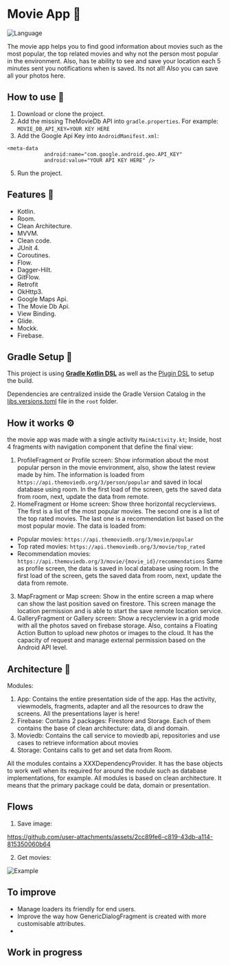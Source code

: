 # Movie App 🤖

 ![Language](https://img.shields.io/github/languages/top/cortinico/kotlin-android-template?color=blue&logo=kotlin)

The movie app helps you to find good information about movies such as the most popular, the top related movies and why not the person most popular in the environment. Also, has te ability to see and save your location each 5 minutes sent you notifications when is saved. Its not all! Also you can save all your photos here.

## How to use 👣

1. Download or clone the project.
2. Add the missing TheMovieDb API into `gradle.properties`. For example:
   ```MOVIE_DB_API_KEY=YOUR KEY HERE```
4. Add the Google Api Key into `AndroidManifest.xml`:
```
<meta-data
            android:name="com.google.android.geo.API_KEY"
            android:value="YOUR API KEY HERE" />
```
5. Run the project.

## Features 🎨

- Kotlin.
- Room.
- Clean Architecture.
- MVVM.
- Clean code.
- JUnit 4.
- Coroutines.
- Flow.
- Dagger-Hilt.
- GitFlow.
- Retrofit
- OkHttp3.
- Google Maps Api.
- The Movie Db Api.
- View Binding.
- Glide.
- Mockk.
- Firebase.

## Gradle Setup 🐘

This project is using [**Gradle Kotlin DSL**](https://docs.gradle.org/current/userguide/kotlin_dsl.html) as well as the [Plugin DSL](https://docs.gradle.org/current/userguide/plugins.html#sec:plugins_block) to setup the build.

Dependencies are centralized inside the Gradle Version Catalog in the [libs.versions.toml](gradle/libs.versions.toml) file in the `root` folder.


## How it works ⚙️

the movie app was made with a single activity `MainActivity.kt`; Inside, host 4 fragments with navigation component that define the final view:

1. ProfileFragment or Profile screen: Show information about the most popular person in the movie environment, also, show the latest review made by him. The information is loaded from `https://api.themoviedb.org/3/person/popular` and saved in local database using room. In the first load of the screen, gets the saved data from room, next, update the data from remote.
2. HomeFragment or Home screen: Show three horizontal recyclerviews. The first is a list of the most popular movies. The second one is a list of the top rated movies. The last one is a recommendation list based on the most popular movie. The data is loaded from:
- Popular movies: `https://api.themoviedb.org/3/movie/popular`
- Top rated movies: `https://api.themoviedb.org/3/movie/top_rated`
- Recommendation movies: `https://api.themoviedb.org/3/movie/{movie_id}/recommendations`
  Same as profile screen, the data is saved in local database using room. In the first load of the screen, gets the saved data from room, next, update the data from remote.
3. MapFragment or Map screen: Show in the entire screen a map where can show the last position saved on firestore. This screen manage the location permission and is able to start the save remote location service.
4. GalleryFragment or Gallery screen: Show a recyclerview in a grid mode with all the photos saved on firebase storage. Also, contains a Floating Action Button to upload new photos or images to the cloud. It has the capacity of request and manage external permission based on the Android API level.

## Architecture 🚀

Modules:
1. App: Contains the entire presentation side of the app. Has the activity, viewmodels, fragments, adapter and all the resources to draw the screens. All the presentations layer is here!
2. Firebase: Contains 2 packages: Firestore and Storage. Each of them contains the base of clean architecture: data, di and domain.
3. Moviedb: Contains the call service to moviedb api, repositories and use cases to retrieve information about movies 
4. Storage: Contains calls to get and set data from Room.

All the modules contains a XXXDependencyProvider. It has the base objects to work well when its required for around the nodule such as database implementations, for example.
All modules is based on clean architecture. It means that the primary package could be data, domain or presentation.


## Flows

1. Save image: 

https://github.com/user-attachments/assets/2cc89fe6-c819-43db-a114-815350060b64

2. Get movies:

![Example](https://github.com/user-attachments/assets/69188540-55ae-4b02-a1f7-d656de7da3d8)


## To improve

- Manage loaders its friendly for end users.
- Improve the way how GenericDialogFragment is created with more customisable attributes.
- 


## Work in progress


